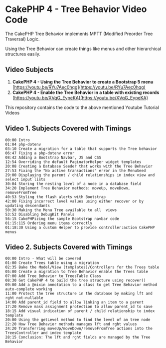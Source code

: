 # CakePHP 4 - Tree Behavior Video Code

The CakePHP Tree Behavior implements MPTT (Modified Preorder Tree Traversal) Logic.

Using the Tree Behavior can create things like menus and other hierarchical structures easily.

## Video Subjects
1. **CakePHP 4 - Using the Tree Behavior to create a Bootstrap 5 menu** [https://youtu.be/RYu7Aec0hqg](https://youtu.be/RYu7Aec0hqg)
2. **CakePHP 4 - Enable the Tree Behavior in a table with existing records** [https://youtu.be/XVqG_EypeKA](https://youtu.be/XVqG_EypeKA)

This repository contains the code to the above mentioned Youtube Tutorial Videos


## Video 1. Subjects Covered with Timings

```
00:00 Intro
01:04 php-dotenv
03:10 Create a migration for a table that supports the Tree behavior
06:47 Fixing a php-dotenv error
08:42 Adding a Bootstrap Navbar, JS and CSS
12:54 Overriding the default PaginatorHelper widget templates
20:08 Creating a Database Seeder that works with the Tree Behavior
27:53 Fixing the "No active transactions" error in the MenuSeed
29:00 Displaying the parent / child relationships in index view and select input lists
30:04 Storing the nesting level of a node in a database field
34:20 Implement Tree Behavior methods: moveUp, moveDown, removeFromTree
40:53 Styling the flash alerts with Bootstrap
42:00 Fixing incorrect level values using either recover or by updating descendants
50:30 Making the Menu Tree available to all  views
53:52 Disabling DebugKit Panels
56:15 CakePHPizing the sample Bootstrap navbar code
01:15:115 Ordering menu items correctly
01:18:30 Using a custom Helper to provide controller:action CakePHP menus
```

## Video 2. Subjects Covered with Timings
```
00:00 Intro - What will be covered
01:00 Create Trees table using a migration
02:35 Bake the Model/View (templates)/Controllers for the Trees table
05:00 Create a migration to Tree Behavior enable the Trees table
07:00 Add Tree Behavior to TreesTable Class
08:30 Get CakePHP 4 to build the tree structure using recover()
09:00 Add a @mixin annotation to a class to get Tree Behavior method auto-complete working
11:00 Protect the tree structure in the database by making lft and rght not-nullable
14:00 Add parent_id field to allow linking an item to a parent
17:20 Remove mass assignment protection to allow parent_id to save
18:15 Add visual indication of parent / child relationship to index template
20:00 Using the getLevel method to find the level of an tree node
22:20 How Tree Behavior methods manages lft and rght values
24:20 Transferring moveUp/moveDown/removeFromTree actions into the TreesController and index template
28:15 Conclusion: The lft and rght fields are managed by the Tree Behavior
```





